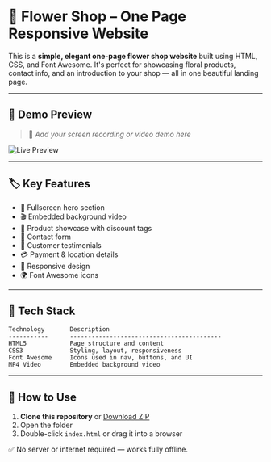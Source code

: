 # 🌸 Flower Shop – One Page Responsive Website

This is a **simple, elegant one-page flower shop website** built using HTML, CSS, and Font Awesome. It's perfect for showcasing floral products, contact info, and an introduction to your shop — all in one beautiful landing page.

---

## 📸 Demo Preview

> 🎥 *Add your screen recording or video demo here*

![Live Preview](images/Flower-Shop.gif)

---

## 🏷️ Key Features

- 🌼 Fullscreen hero section  
- 🎬 Embedded background video  
- 💐 Product showcase with discount tags  
- 💌 Contact form  
- 👥 Customer testimonials  
- 💳 Payment & location details  
- 🔧 Responsive design  
- 🌍 Font Awesome icons  

---

## 🧰 Tech Stack

```
Technology       Description
-----------      ------------------------------------------
HTML5            Page structure and content
CSS3             Styling, layout, responsiveness
Font Awesome     Icons used in nav, buttons, and UI
MP4 Video        Embedded background video
```

---

## 🚀 How to Use

1. **Clone this repository** or [Download ZIP]([https://github.com/your-username/flower-shop/archive/main.zip](https://github.com/DhruviKhanpara/Flower-shop.git))
2. Open the folder
3. Double-click `index.html` or drag it into a browser

✅ No server or internet required — works fully offline.
